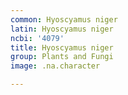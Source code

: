 ```yaml
---
common: Hyoscyamus niger
latin: Hyoscyamus niger
ncbi: '4079'
title: Hyoscyamus niger
group: Plants and Fungi
image: .na.character

---
```

